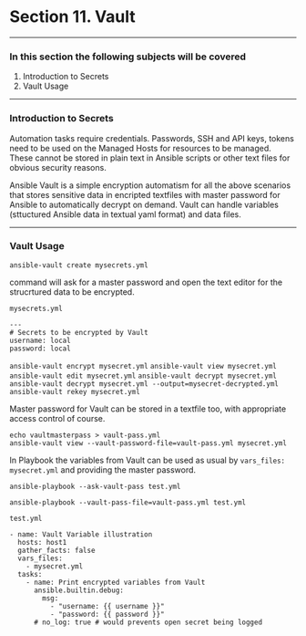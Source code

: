 # Section 11. Vault

---
### In this section the following subjects will be covered

1. Introduction to Secrets
1. Vault Usage

---
### Introduction to Secrets

Automation tasks require credentials. Passwords, SSH and API keys, tokens need to be used on the 
Managed Hosts for resources to be managed. These cannot be stored in plain text in Ansible scripts or 
other text files for obvious security reasons.

Ansible Vault is a simple encryption automatism for all the above scenarios that stores sensitive data in 
encripted textfiles with master password for Ansible to automatically decrypt on demand. Vault can handle 
variables (sttuctured Ansible data in textual yaml format) and data files.

---
### Vault Usage

`ansible-vault create mysecrets.yml`

command will ask for a master password and open the text editor for the strucrtured data to be encrypted.

`mysecrets.yml`
```
---
# Secrets to be encrypted by Vault
username: local
password: local
```

`ansible-vault encrypt mysecret.yml`
`ansible-vault view mysecret.yml`
`ansible-vault edit mysecret.yml`
`ansible-vault decrypt mysecret.yml`
`ansible-vault decrypt mysecret.yml --output=mysecret-decrypted.yml`
`ansible-vault rekey mysecret.yml`

Master password for Vault can be stored in a textfile too, with appropriate access control of course.

```
echo vaultmasterpass > vault-pass.yml
ansible-vault view --vault-password-file=vault-pass.yml mysecret.yml
```

In Playbook the variables from Vault can be used as usual by `vars_files: mysecret.yml` and providing the master password.

`ansible-playbook --ask-vault-pass test.yml`

`ansible-playbook --vault-pass-file=vault-pass.yml test.yml`

`test.yml`
```
- name: Vault Variable illustration
  hosts: host1
  gather_facts: false
  vars_files:
    - mysecret.yml
  tasks:
    - name: Print encrypted variables from Vault
      ansible.builtin.debug:
        msg:
          - "username: {{ username }}"
          - "password: {{ password }}"
      # no_log: true # would prevents open secret being logged


```

